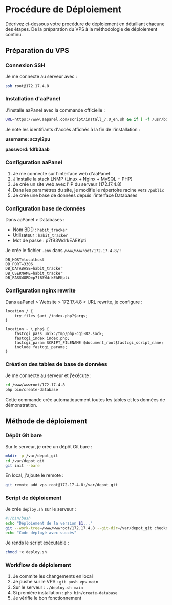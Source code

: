 # Procédure de Déploiement

Décrivez ci-dessous votre procédure de déploiement en détaillant chacune des étapes. De la préparation du VPS à la méthodologie de déploiement continu.

## Préparation du VPS

### Connexion SSH
Je me connecte au serveur avec :
```bash
ssh root@172.17.4.8
```

### Installation d'aaPanel 
J'installe aaPanel avec la commande officielle :
```bash
URL=https://www.aapanel.com/script/install_7.0_en.sh && if [ -f /usr/bin/curl ];then curl -ksSO "$URL" ;else wget --no-check-certificate -O install_7.0_en.sh "$URL";fi;bash install_7.0_en.sh aapanel
```

Je note les identifiants d'accès affichés à la fin de l'installation :

**username: aczyl2pu**

**password: fdfb3aab**

### Configuration aaPanel
1. Je me connecte sur l'interface web d'aaPanel
2. J'installe la stack LNMP (Linux + Nginx + MySQL + PHP)
3. Je crée un site web avec l'IP du serveur (172.17.4.8)
4. Dans les paramètres du site, je modifie le répertoire racine vers `/public`
5. Je crée une base de données depuis l'interface Databases

### Configuration base de données
Dans aaPanel > Databases :
- Nom BDD : `habit_tracker`
- Utilisateur : `habit_tracker`  
- Mot de passe : p7fB3WdrkEAEKpti

Je crée le fichier `.env` dans `/www/wwwroot/172.17.4.8/` :
```env
DB_HOST=localhost
DB_PORT=3306
DB_DATABASE=habit_tracker
DB_USERNAME=habit_tracker
DB_PASSWORD=p7fB3WdrkEAEKpti
```

### Configuration nginx rewrite
Dans aaPanel > Website > 172.17.4.8 > URL rewrite, je configure :
```nginx
location / {
    try_files $uri /index.php?$args;
}

location ~ \.php$ {
    fastcgi_pass unix:/tmp/php-cgi-82.sock;
    fastcgi_index index.php;
    fastcgi_param SCRIPT_FILENAME $document_root$fastcgi_script_name;
    include fastcgi_params;
}
```

### Création des tables de base de données
Je me connecte au serveur et j'exécute :
```bash
cd /www/wwwroot/172.17.4.8
php bin/create-database
```
Cette commande crée automatiquement toutes les tables et les données de démonstration.

## Méthode de déploiement

### Dépôt Git bare
Sur le serveur, je crée un dépôt Git bare :
```bash
mkdir -p /var/depot_git
cd /var/depot_git
git init --bare
```

En local, j'ajoute le remote :
```bash
git remote add vps root@172.17.4.8:/var/depot_git
```

### Script de déploiement
Je crée `deploy.sh` sur le serveur :
```bash
#!/bin/bash
echo "Déploiement de la version $1..."
git --work-tree=/www/wwwroot/172.17.4.8 --git-dir=/var/depot_git checkout -f $1
echo "Code déployé avec succès"
```

Je rends le script exécutable :
```bash
chmod +x deploy.sh
```

### Workflow de déploiement
1. Je commite les changements en local
2. Je pushe sur le VPS : `git push vps main`
3. Sur le serveur : `./deploy.sh main`
4. Si première installation : `php bin/create-database`
5. Je vérifie le bon fonctionnement
